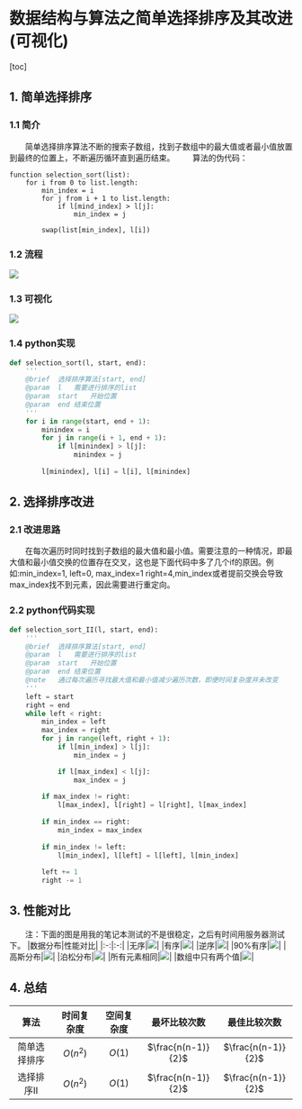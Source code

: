 # 数据结构与算法之简单选择排序及其改进(可视化)
[toc]

## 1. 简单选择排序
### 1.1 简介
&emsp;&emsp;简单选择排序算法不断的搜索子数组，找到子数组中的最大值或者最小值放置到最终的位置上，不断遍历循环直到遍历结束。
&emsp;&emsp;算法的伪代码：
```
function selection_sort(list):
    for i from 0 to list.length:
        min_index = i
        for j from i + 1 to list.length:
            if l[mind_index] > l[j]:
                min_index = j
            
        swap(list[min_index], l[i])
```
### 1.2 流程
![](../../ppt/selection_sort.gif)

### 1.3 可视化
![](../../img/sort/gif/selection_sort.gif)

### 1.4 python实现
```python
def selection_sort(l, start, end):
    '''
    @brief  选择排序算法[start, end]
    @param  l   需要进行排序的list
    @param  start   开始位置
    @param  end 结束位置
    '''
    for i in range(start, end + 1):
        minindex = i
        for j in range(i + 1, end + 1):
            if l[minindex] > l[j]:
                minindex = j
            
        l[minindex], l[i] = l[i], l[minindex]
```
## 2. 选择排序改进
### 2.1 改进思路
&emsp;&emsp;在每次遍历时同时找到子数组的最大值和最小值。需要注意的一种情况，即最大值和最小值交换的位置存在交叉，这也是下面代码中多了几个if的原因。例如:min_index=1, left=0, max_index=1 right=4,min_index或者提前交换会导致max_index找不到元素，因此需要进行重定向。
### 2.2 python代码实现
```python
def selection_sort_II(l, start, end):
    '''
    @brief  选择排序算法[start, end]
    @param  l   需要进行排序的list
    @param  start   开始位置
    @param  end 结束位置
    @note   通过每次遍历寻找最大值和最小值减少遍历次数，即便时间复杂度并未改变
    '''
    left = start
    right = end
    while left < right:
        min_index = left
        max_index = right
        for j in range(left, right + 1):
            if l[min_index] > l[j]:
                min_index = j

            if l[max_index] < l[j]:
                max_index = j
                
        if max_index != right:
            l[max_index], l[right] = l[right], l[max_index]
            
        if min_index == right:      
            min_index = max_index
		
        if min_index != left:
            l[min_index], l[left] = l[left], l[min_index]
            
        left += 1
        right -= 1
```
## 3. 性能对比
&emsp;&emsp;注：下面的图是用我的笔记本测试的不是很稳定，之后有时间用服务器测试下。
|数据分布|性能对比|
|:-:|:-:|
|无序|![](../../img/sort/performance/selection/int.png)|
|有序|![](../../img/sort/performance/selection/int_sort.png)|
|逆序|![](../../img/sort/performance/selection/int_sort_reverse.png)|
|90%有序|![](../../img/sort/performance/selection/int_sort90.png)|
|高斯分布|![](../../img/sort/performance/selection/norm.png)|
|泊松分布|![](../../img/sort/performance/selection/poiss.png)|
|所有元素相同|![](../../img/sort/performance/selection/same.png)|
|数组中只有两个值|![](../../img/sort/performance/selection/bin.png)|

## 4. 总结
|算法|时间复杂度|空间复杂度|最坏比较次数|最佳比较次数|
:-:|:-:|:-:|:-:|:-:|
|简单选择排序|$O(n^2)$|$O(1)$|$\frac{n(n-1)}{2}$|$\frac{n(n-1)}{2}$|
|选择排序II|$O(n^2)$|$O(1)$|$\frac{n(n-1)}{2}$|$\frac{n(n-1)}{2}$|
